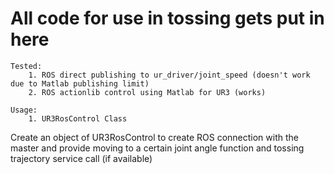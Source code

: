 # All code for use in tossing gets put in here

	Tested: 
		1. ROS direct publishing to ur_driver/joint_speed (doesn't work due to Matlab publishing limit)
		2. ROS actionlib control using Matlab for UR3 (works)

	Usage:
		1. UR3RosControl Class 

Create an object of UR3RosControl to create ROS connection with the master and provide moving to a certain joint angle function and tossing trajectory service call (if available)
